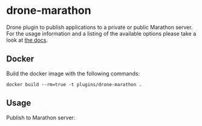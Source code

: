 # drone-marathon

Drone plugin to publish applications to a private or public Marathon
server. For the usage information and a listing of the available options
please take a look at [the docs](DOCS.md).

## Docker

Build the docker image with the following commands:

```
docker build --rm=true -t plugins/drone-marathon .
```

## Usage

Publish to Marathon server:
